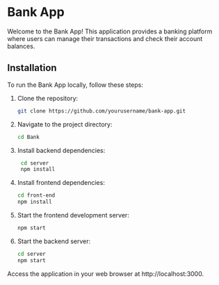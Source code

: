 # Bank App

Welcome to the Bank App! This application provides a banking platform where users can manage their transactions and check their account balances.

## Installation

To run the Bank App locally, follow these steps:

1. Clone the repository:
   
   ```bash
   git clone https://github.com/yourusername/bank-app.git
   
2. Navigate to the project directory:
   
    ```bash
    cd Bank

4. Install backend dependencies:
   
   ```bash
    cd server
    npm install

6. Install frontend dependencies:
   ```bash
   cd front-end
   npm install

8. Start the frontend development server:
   ```bash
   npm start
10. Start the backend server:

    ```bash
    cd server
    npm start

Access the application in your web browser at http://localhost:3000.
